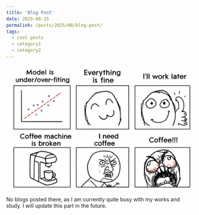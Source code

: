 ```yaml
---
title: 'Blog Post'
date: 2025-08-25
permalink: /posts/2025/08/blog-post/
tags:
  - cool posts
  - category1
  - category2
---
```


![my_mind](images/my_mind.png)

No blogs posted there, as I am currently quite busy with my works and study. I will update this part in the future.

